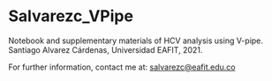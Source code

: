 # Salvarezc_VPipe
Notebook and supplementary materials of HCV analysis using V-pipe.
Santiago Alvarez Cárdenas, Universidad EAFIT, 2021.

For further information, contact me at: salvarezc@eafit.edu.co 
